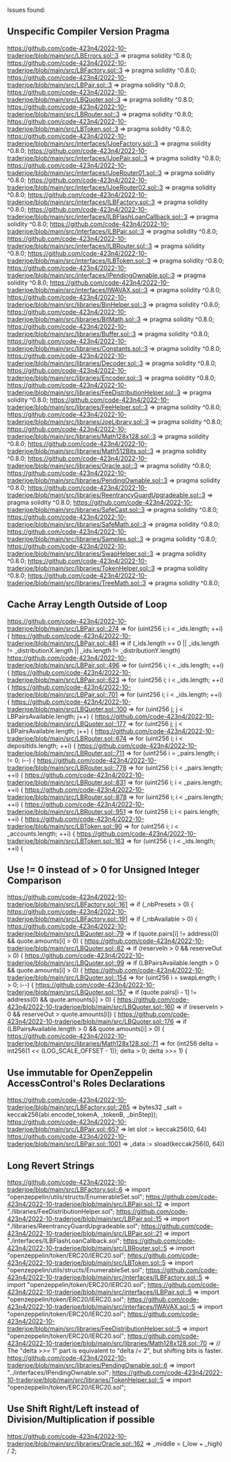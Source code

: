 
Issues found:

## Unspecific Compiler Version Pragma
https://github.com/code-423n4/2022-10-traderjoe/blob/main/src/LBErrors.sol::3 => pragma solidity ^0.8.0;
https://github.com/code-423n4/2022-10-traderjoe/blob/main/src/LBFactory.sol::3 => pragma solidity ^0.8.0;
https://github.com/code-423n4/2022-10-traderjoe/blob/main/src/LBPair.sol::3 => pragma solidity ^0.8.0;
https://github.com/code-423n4/2022-10-traderjoe/blob/main/src/LBQuoter.sol::3 => pragma solidity ^0.8.0;
https://github.com/code-423n4/2022-10-traderjoe/blob/main/src/LBRouter.sol::3 => pragma solidity ^0.8.0;
https://github.com/code-423n4/2022-10-traderjoe/blob/main/src/LBToken.sol::3 => pragma solidity ^0.8.0;
https://github.com/code-423n4/2022-10-traderjoe/blob/main/src/interfaces/IJoeFactory.sol::3 => pragma solidity ^0.8.0;
https://github.com/code-423n4/2022-10-traderjoe/blob/main/src/interfaces/IJoePair.sol::3 => pragma solidity ^0.8.0;
https://github.com/code-423n4/2022-10-traderjoe/blob/main/src/interfaces/IJoeRouter01.sol::3 => pragma solidity ^0.8.0;
https://github.com/code-423n4/2022-10-traderjoe/blob/main/src/interfaces/IJoeRouter02.sol::3 => pragma solidity ^0.8.0;
https://github.com/code-423n4/2022-10-traderjoe/blob/main/src/interfaces/ILBFactory.sol::3 => pragma solidity ^0.8.0;
https://github.com/code-423n4/2022-10-traderjoe/blob/main/src/interfaces/ILBFlashLoanCallback.sol::3 => pragma solidity ^0.8.0;
https://github.com/code-423n4/2022-10-traderjoe/blob/main/src/interfaces/ILBPair.sol::3 => pragma solidity ^0.8.0;
https://github.com/code-423n4/2022-10-traderjoe/blob/main/src/interfaces/ILBRouter.sol::3 => pragma solidity ^0.8.0;
https://github.com/code-423n4/2022-10-traderjoe/blob/main/src/interfaces/ILBToken.sol::3 => pragma solidity ^0.8.0;
https://github.com/code-423n4/2022-10-traderjoe/blob/main/src/interfaces/IPendingOwnable.sol::3 => pragma solidity ^0.8.0;
https://github.com/code-423n4/2022-10-traderjoe/blob/main/src/interfaces/IWAVAX.sol::3 => pragma solidity ^0.8.0;
https://github.com/code-423n4/2022-10-traderjoe/blob/main/src/libraries/BinHelper.sol::3 => pragma solidity ^0.8.0;
https://github.com/code-423n4/2022-10-traderjoe/blob/main/src/libraries/BitMath.sol::3 => pragma solidity ^0.8.0;
https://github.com/code-423n4/2022-10-traderjoe/blob/main/src/libraries/Buffer.sol::3 => pragma solidity ^0.8.0;
https://github.com/code-423n4/2022-10-traderjoe/blob/main/src/libraries/Constants.sol::3 => pragma solidity ^0.8.0;
https://github.com/code-423n4/2022-10-traderjoe/blob/main/src/libraries/Decoder.sol::3 => pragma solidity ^0.8.0;
https://github.com/code-423n4/2022-10-traderjoe/blob/main/src/libraries/Encoder.sol::3 => pragma solidity ^0.8.0;
https://github.com/code-423n4/2022-10-traderjoe/blob/main/src/libraries/FeeDistributionHelper.sol::3 => pragma solidity ^0.8.0;
https://github.com/code-423n4/2022-10-traderjoe/blob/main/src/libraries/FeeHelper.sol::3 => pragma solidity ^0.8.0;
https://github.com/code-423n4/2022-10-traderjoe/blob/main/src/libraries/JoeLibrary.sol::3 => pragma solidity ^0.8.0;
https://github.com/code-423n4/2022-10-traderjoe/blob/main/src/libraries/Math128x128.sol::3 => pragma solidity ^0.8.0;
https://github.com/code-423n4/2022-10-traderjoe/blob/main/src/libraries/Math512Bits.sol::3 => pragma solidity ^0.8.0;
https://github.com/code-423n4/2022-10-traderjoe/blob/main/src/libraries/Oracle.sol::3 => pragma solidity ^0.8.0;
https://github.com/code-423n4/2022-10-traderjoe/blob/main/src/libraries/PendingOwnable.sol::3 => pragma solidity ^0.8.0;
https://github.com/code-423n4/2022-10-traderjoe/blob/main/src/libraries/ReentrancyGuardUpgradeable.sol::3 => pragma solidity ^0.8.0;
https://github.com/code-423n4/2022-10-traderjoe/blob/main/src/libraries/SafeCast.sol::3 => pragma solidity ^0.8.0;
https://github.com/code-423n4/2022-10-traderjoe/blob/main/src/libraries/SafeMath.sol::3 => pragma solidity ^0.8.0;
https://github.com/code-423n4/2022-10-traderjoe/blob/main/src/libraries/Samples.sol::3 => pragma solidity ^0.8.0;
https://github.com/code-423n4/2022-10-traderjoe/blob/main/src/libraries/SwapHelper.sol::3 => pragma solidity ^0.8.0;
https://github.com/code-423n4/2022-10-traderjoe/blob/main/src/libraries/TokenHelper.sol::3 => pragma solidity ^0.8.0;
https://github.com/code-423n4/2022-10-traderjoe/blob/main/src/libraries/TreeMath.sol::3 => pragma solidity ^0.8.0;

## Cache Array Length Outside of Loop
https://github.com/code-423n4/2022-10-traderjoe/blob/main/src/LBPair.sol::274 => for (uint256 i; i < _ids.length; ++i) {
https://github.com/code-423n4/2022-10-traderjoe/blob/main/src/LBPair.sol::481 => if (_ids.length == 0 || _ids.length != _distributionX.length || _ids.length != _distributionY.length)
https://github.com/code-423n4/2022-10-traderjoe/blob/main/src/LBPair.sol::496 => for (uint256 i; i < _ids.length; ++i) {
https://github.com/code-423n4/2022-10-traderjoe/blob/main/src/LBPair.sol::623 => for (uint256 i; i < _ids.length; ++i) {
https://github.com/code-423n4/2022-10-traderjoe/blob/main/src/LBPair.sol::701 => for (uint256 i; i < _ids.length; ++i) {
https://github.com/code-423n4/2022-10-traderjoe/blob/main/src/LBQuoter.sol::100 => for (uint256 j; j < LBPairsAvailable.length; j++) {
https://github.com/code-423n4/2022-10-traderjoe/blob/main/src/LBQuoter.sol::177 => for (uint256 j; j < LBPairsAvailable.length; j++) {
https://github.com/code-423n4/2022-10-traderjoe/blob/main/src/LBRouter.sol::674 => for (uint256 i; i < depositIds.length; ++i) {
https://github.com/code-423n4/2022-10-traderjoe/blob/main/src/LBRouter.sol::711 => for (uint256 i = _pairs.length; i != 0; i--) {
https://github.com/code-423n4/2022-10-traderjoe/blob/main/src/LBRouter.sol::778 => for (uint256 i; i < _pairs.length; ++i) {
https://github.com/code-423n4/2022-10-traderjoe/blob/main/src/LBRouter.sol::831 => for (uint256 i; i < _pairs.length; ++i) {
https://github.com/code-423n4/2022-10-traderjoe/blob/main/src/LBRouter.sol::878 => for (uint256 i; i < _pairs.length; ++i) {
https://github.com/code-423n4/2022-10-traderjoe/blob/main/src/LBRouter.sol::951 => for (uint256 i; i < pairs.length; ++i) {
https://github.com/code-423n4/2022-10-traderjoe/blob/main/src/LBToken.sol::90 => for (uint256 i; i < _accounts.length; ++i) {
https://github.com/code-423n4/2022-10-traderjoe/blob/main/src/LBToken.sol::163 => for (uint256 i; i < _ids.length; ++i) {

## Use != 0 instead of > 0 for Unsigned Integer Comparison
https://github.com/code-423n4/2022-10-traderjoe/blob/main/src/LBFactory.sol::161 => if (_nbPresets > 0) {
https://github.com/code-423n4/2022-10-traderjoe/blob/main/src/LBFactory.sol::191 => if (_nbAvailable > 0) {
https://github.com/code-423n4/2022-10-traderjoe/blob/main/src/LBQuoter.sol::79 => if (quote.pairs[i] != address(0) && quote.amounts[i] > 0) {
https://github.com/code-423n4/2022-10-traderjoe/blob/main/src/LBQuoter.sol::82 => if (reserveIn > 0 && reserveOut > 0) {
https://github.com/code-423n4/2022-10-traderjoe/blob/main/src/LBQuoter.sol::99 => if (LBPairsAvailable.length > 0 && quote.amounts[i] > 0) {
https://github.com/code-423n4/2022-10-traderjoe/blob/main/src/LBQuoter.sol::154 => for (uint256 i = swapLength; i > 0; i--) {
https://github.com/code-423n4/2022-10-traderjoe/blob/main/src/LBQuoter.sol::157 => if (quote.pairs[i - 1] != address(0) && quote.amounts[i] > 0) {
https://github.com/code-423n4/2022-10-traderjoe/blob/main/src/LBQuoter.sol::160 => if (reserveIn > 0 && reserveOut > quote.amounts[i]) {
https://github.com/code-423n4/2022-10-traderjoe/blob/main/src/LBQuoter.sol::176 => if (LBPairsAvailable.length > 0 && quote.amounts[i] > 0) {
https://github.com/code-423n4/2022-10-traderjoe/blob/main/src/libraries/Math128x128.sol::71 => for (int256 delta = int256(1 << (LOG_SCALE_OFFSET - 1)); delta > 0; delta >>= 1) {

## Use immutable for OpenZeppelin AccessControl's Roles Declarations
https://github.com/code-423n4/2022-10-traderjoe/blob/main/src/LBFactory.sol::265 => bytes32 _salt = keccak256(abi.encode(_tokenA, _tokenB, _binStep));
https://github.com/code-423n4/2022-10-traderjoe/blob/main/src/LBPair.sol::657 => let slot := keccak256(0, 64)
https://github.com/code-423n4/2022-10-traderjoe/blob/main/src/LBPair.sol::1001 => _data := sload(keccak256(0, 64))

## Long Revert Strings
https://github.com/code-423n4/2022-10-traderjoe/blob/main/src/LBFactory.sol::6 => import "openzeppelin/utils/structs/EnumerableSet.sol";
https://github.com/code-423n4/2022-10-traderjoe/blob/main/src/LBPair.sol::12 => import "./libraries/FeeDistributionHelper.sol";
https://github.com/code-423n4/2022-10-traderjoe/blob/main/src/LBPair.sol::15 => import "./libraries/ReentrancyGuardUpgradeable.sol";
https://github.com/code-423n4/2022-10-traderjoe/blob/main/src/LBPair.sol::21 => import "./interfaces/ILBFlashLoanCallback.sol";
https://github.com/code-423n4/2022-10-traderjoe/blob/main/src/LBRouter.sol::5 => import "openzeppelin/token/ERC20/IERC20.sol";
https://github.com/code-423n4/2022-10-traderjoe/blob/main/src/LBToken.sol::5 => import "openzeppelin/utils/structs/EnumerableSet.sol";
https://github.com/code-423n4/2022-10-traderjoe/blob/main/src/interfaces/ILBFactory.sol::5 => import "openzeppelin/token/ERC20/IERC20.sol";
https://github.com/code-423n4/2022-10-traderjoe/blob/main/src/interfaces/ILBPair.sol::5 => import "openzeppelin/token/ERC20/IERC20.sol";
https://github.com/code-423n4/2022-10-traderjoe/blob/main/src/interfaces/IWAVAX.sol::5 => import "openzeppelin/token/ERC20/IERC20.sol";
https://github.com/code-423n4/2022-10-traderjoe/blob/main/src/libraries/FeeDistributionHelper.sol::5 => import "openzeppelin/token/ERC20/IERC20.sol";
https://github.com/code-423n4/2022-10-traderjoe/blob/main/src/libraries/Math128x128.sol::70 => // The "delta >>= 1" part is equivalent to "delta /= 2", but shifting bits is faster.
https://github.com/code-423n4/2022-10-traderjoe/blob/main/src/libraries/PendingOwnable.sol::6 => import "../interfaces/IPendingOwnable.sol";
https://github.com/code-423n4/2022-10-traderjoe/blob/main/src/libraries/TokenHelper.sol::5 => import "openzeppelin/token/ERC20/IERC20.sol";

## Use Shift Right/Left instead of Division/Multiplication if possible
https://github.com/code-423n4/2022-10-traderjoe/blob/main/src/libraries/Oracle.sol::162 => _middle = (_low + _high) / 2;